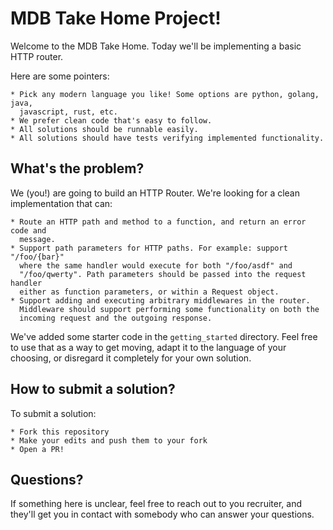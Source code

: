 # MDB Take Home Project!
Welcome to the MDB Take Home. Today we'll be implementing a basic HTTP router.

Here are some pointers:

    * Pick any modern language you like! Some options are python, golang, java,
      javascript, rust, etc.
    * We prefer clean code that's easy to follow.
    * All solutions should be runnable easily.
    * All solutions should have tests verifying implemented functionality.

## What's the problem?
We (you!) are going to build an HTTP Router. We're looking for a clean
implementation that can:

    * Route an HTTP path and method to a function, and return an error code and
      message.
    * Support path parameters for HTTP paths. For example: support "/foo/{bar}"
      where the same handler would execute for both "/foo/asdf" and
      "/foo/qwerty". Path parameters should be passed into the request handler
      either as function parameters, or within a Request object.
    * Support adding and executing arbitrary middlewares in the router.
      Middleware should support performing some functionality on both the
      incoming request and the outgoing response.

We've added some starter code in the `getting_started` directory. Feel free to
use that as a way to get moving, adapt it to the language of your choosing, or
disregard it completely for your own solution.

## How to submit a solution?
To submit a solution:

    * Fork this repository
    * Make your edits and push them to your fork
    * Open a PR!

## Questions?
If something here is unclear, feel free to reach out to you recruiter, and
they'll get you in contact with somebody who can answer your questions.
